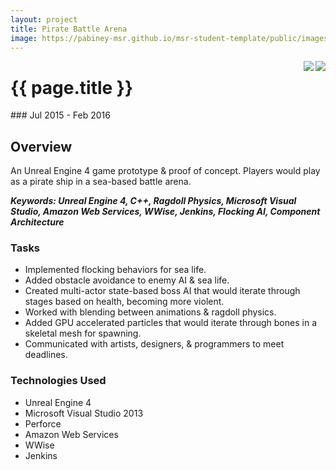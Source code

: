 ```yaml
---
layout: project
title: Pirate Battle Arena
image: https://pabiney-msr.github.io/msr-student-template/public/images/kraken.png
---
```

<img class="project-image" align="right" src="https://pabiney-msr.github.io/msr-student-template/public/images/kraken.png"/>
<img class="project-image" align="right" src="https://pabiney-msr.github.io/msr-student-template/public/images/krakenvsland.png"/>
<h1 id="project-title">{{ page.title }}</h1>
### Jul 2015 - Feb 2016

## Overview
An Unreal Engine 4 game prototype & proof of concept. Players would play as a pirate ship in a sea-based battle arena.

<b><i>Keywords: Unreal Engine 4, C++, Ragdoll Physics, Microsoft Visual Studio, Amazon Web Services, WWise, Jenkins, Flocking AI, Component Architecture</i></b>

### Tasks
* Implemented flocking behaviors for sea life.
* Added obstacle avoidance to enemy AI & sea life.
* Created multi-actor state-based boss AI that would iterate through stages based on health, becoming more violent.
* Worked with blending between animations & ragdoll physics.
* Added GPU accelerated particles that would iterate through bones in a skeletal mesh for spawning.
* Communicated with artists, designers, & programmers to meet deadlines.

### Technologies Used
* Unreal Engine 4
* Microsoft Visual Studio 2013
* Perforce
* Amazon Web Services
* WWise
* Jenkins
